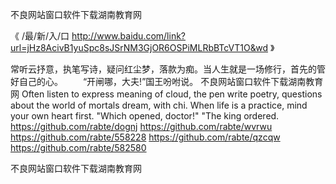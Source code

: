 
不良网站窗口软件下载湖南教育网




《 /最/新/入/口  http://www.baidu.com/link?url=jHz8AcivB1yuSpc8sJSrNM3GjOR6OSPiMLRbBTcVT1O&wd 》




常听云抒意，执笔写诗，疑问红尘梦，落款为痴。当人生就是一场修行，首先的管好自己的心。
　　“开闸哪，大夫!”国王吩咐说。
不良网站窗口软件下载湖南教育网
Often listen to express meaning of cloud, the pen write poetry, questions about the world of mortals dream, with chi.
When life is a practice, mind your own heart first.
"Which opened, doctor!"
"The king ordered.
https://github.com/rabte/dognj
https://github.com/rabte/wvrwu
https://github.com/rabte/558228
https://github.com/rabte/qzcqw
https://github.com/rabte/582580





不良网站窗口软件下载湖南教育网

